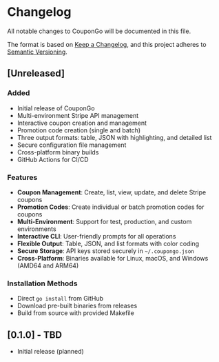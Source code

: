 # Changelog

All notable changes to CouponGo will be documented in this file.

The format is based on [Keep a Changelog](https://keepachangelog.com/en/1.0.0/),
and this project adheres to [Semantic Versioning](https://semver.org/spec/v2.0.0.html).

## [Unreleased]

### Added
- Initial release of CouponGo
- Multi-environment Stripe API management
- Interactive coupon creation and management
- Promotion code creation (single and batch)
- Three output formats: table, JSON with highlighting, and detailed list
- Secure configuration file management
- Cross-platform binary builds
- GitHub Actions for CI/CD

### Features
- **Coupon Management**: Create, list, view, update, and delete Stripe coupons
- **Promotion Codes**: Create individual or batch promotion codes for coupons
- **Multi-Environment**: Support for test, production, and custom environments
- **Interactive CLI**: User-friendly prompts for all operations
- **Flexible Output**: Table, JSON, and list formats with color coding
- **Secure Storage**: API keys stored securely in `~/.coupongo.json`
- **Cross-Platform**: Binaries available for Linux, macOS, and Windows (AMD64 and ARM64)

### Installation Methods
- Direct `go install` from GitHub
- Download pre-built binaries from releases
- Build from source with provided Makefile

## [0.1.0] - TBD

- Initial release (planned)